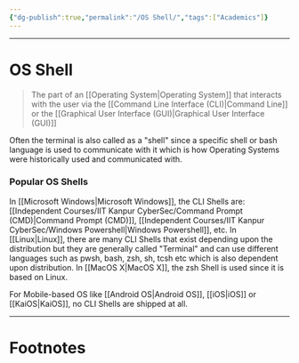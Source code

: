 ```yaml
---
{"dg-publish":true,"permalink":"/OS Shell/","tags":["Academics"]}
---
```



---
# OS Shell
> The part of an [[Operating System\|Operating System]] that interacts with the user via the [[Command Line Interface (CLI)\|Command Line]] or the [[Graphical User Interface (GUI)\|Graphical User Interface (GUI)]]

Often the terminal is also called as a "shell" since a specific shell or bash language is used to communicate with it which is how Operating Systems were historically used and communicated with.

### Popular OS Shells
In [[Microsoft Windows\|Microsoft Windows]], the CLI Shells are: [[Independent Courses/IIT Kanpur CyberSec/Command Prompt (CMD)\|Command Prompt (CMD)]], [[Independent Courses/IIT Kanpur CyberSec/Windows Powershell\|Windows Powershell]], etc.
In [[Linux\|Linux]], there are many CLI Shells that exist depending upon the distribution but they are generally called "Terminal" and can use different languages such as pwsh, bash, zsh, sh, tcsh etc which is also dependent upon distribution.
In [[MacOS X\|MacOS X]], the zsh Shell is used since it is based on Linux.

For Mobile-based OS like [[Android OS\|Android OS]], [[iOS\|iOS]] or [[KaiOS\|KaiOS]], no CLI Shells are shipped at all.

---
# Footnotes